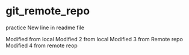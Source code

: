 # git_remote_repo
practice
New line in readme file

Modified from local 
Modified 2 from local
Modified 3 from Remote repo
Modified 4 from remote reop
